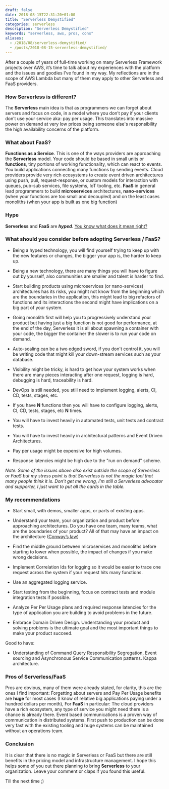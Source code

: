```yaml
--- 
draft: false
date: 2018-08-15T22:31:20+01:00
title: "Serverless Demystified"
categories: serverless
description: "Serverless Demystified"
keywords: "serverless, aws, pros, cons"
aliases:
  - /2018/08/serverless-demystified/
  - /posts/2018-08-15-serverless-demystified/
---
```


After a couple of years of full-time working on many Serverless Framework projects over AWS, it’s time to talk about my experiences with the platform and the issues and goodies I’ve found in my way. My reflections are in the scope of AWS Lambda but many of them may apply to other Serverless and FaaS providers.

### How Serverless is different?

The **Serverless** main idea is that as programmers we can forget about servers and focus on code, in a model where you don’t pay if your clients don’t use your service aka: pay per usage. This translates into massive power on demand at very low prices being someone else's responsibility the high availability concerns of the platform.

### What about FaaS?

**Functions as a Service**. This is one of the ways providers are approaching the **Serverless** model. Your code should be based in small units or **functions**, tiny portions of working functionality, which can react to events. You build applications connecting many functions by sending events. Cloud providers provide very rich ecosystems to create event driven architectures using push, pull, request-response, or custom models for interaction with queues, pub-sub services, file systems, IoT tooling, etc. **FaaS** in general lead programmers to build **microservices** architectures, **nano-services** (when your functions are too small and decoupled) and on the least cases monoliths (when your app is built as one big function)

### Hype

**Serverless** and **FaaS** are ***hyped***. [You know what does it mean right?](https://www.gartner.com/en/research/methodologies/gartner-hype-cycle)

### **What should you consider before adopting Serverless / FaaS?**

* Being a hyped technology, you will find yourself trying to keep up with the new features or changes, the bigger your app is, the harder to keep up.

* Being a new technology, there are many things you will have to figure out by yourself, also communities are smaller and talent is harder to find.

* Start building products using microservices (or nano-services) architectures has its risks, you might not know from the beginning which are the boundaries in the application, this might lead to big refactors of functions and its interactions the second might have implications on a big part of your system.

* Going monolith first will help you to progressively understand your product but having just a big function is not good for performance, at the end of the day, Serverless it is all about spawning a container with your code, the bigger the container the slower is to run your code on demand.

* Auto-scaling can be a two edged sword, if you don't control it, you will be writing code that might kill your down-stream services such as your database.

* Visibility might be tricky, is hard to get how your system works when there are many pieces interacting after one request, logging is hard, debugging is hard, traceability is hard.

* DevOps is still needed, you still need to implement logging, alerts, CI, CD, tests, stages, etc.

* If you have **N** functions then you will have to configure logging, alerts, CI, CD, tests, stages, etc **N** times.

* You will have to invest heavily in automated tests, unit tests and contract tests.

* You will have to invest heavily in architectural patterns and Event Driven Architectures.

* Pay per usage might be expensive for high volumes.

* Response latencies might be high due to the "run on demand" scheme.

*Note: Some of the issues above also exist outside the scope of Serverless or FaaS but my stress point is that Serverless is not the magic tool that many people think it is. Don’t get me wrong, I’m still a Serverless advocator and supporter, I just want to put all the cards in the table.*

### My recommendations

* Start small, with demos, smaller apps, or parts of existing apps.

* Understand your team, your organization and product before approaching architectures. Do you have one team, many teams, what are the boundaries of your product? All of that may have an impact on the architecture ([Conway’s law](https://en.wikipedia.org/wiki/Conway%27s_law))

* Find the middle ground between microservices and monoliths before starting to lower when possible, the impact of changes if you make wrong decisions.

* Implement Correlation Ids for logging so it would be easier to trace one request across the system if your request hits many functions.

* Use an aggregated logging service.

* Start testing from the beginning, focus on contract tests and module integration tests if possible.

* Analyze Per Per Usage plans and required response latencies for the type of application you are building to avoid problems in the future.

* Embrace Domain Driven Design. Understanding your product and solving problems is the ultimate goal and the most important things to make your product succeed.

Good to have:

* Understanding of Command Query Responsibility Segregation, Event sourcing and Asynchronous Service Communication patterns. Kappa architecture.

### Pros of Serverless/FaaS

Pros are obvious, many of them were already stated, for clarity, this are the ones I find important: Forgetting about servers and Pay Per Usage benefits are **huge** for most cases (I know of relative big applications paying under a hundred dollars per month), For **FaaS** in particular: The cloud providers have a rich ecosystem, any type of service you might need there is a chance is already there. Event based communications is a proven way of communication in distributed systems. First push to production can be done very fast with the existing tooling and huge systems can be maintained without an operations team.

### Conclusion

It is clear that there is no magic in Serverless or FaaS but there are still benefits in the pricing model and infrastructure management. I hope this helps some of you out there planning to bring **Serverless** to your organization. Leave your comment or claps if you found this useful.

Till the next time ;)
